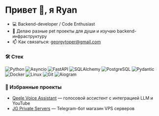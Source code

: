 # Привет 👋, я Ryan

- 💻 Backend-developer / Code Enthusiast
- 🚀 Делаю разные pet проекты для души и изучаю backend-инфраструктуру  
- 📫 Как связаться: georgytoper@gmail.com

### 🛠 Стек
![Python](https://img.shields.io/badge/Python_3.10+-3776AB?logo=python&logoColor=white)
![Asyncio](https://img.shields.io/badge/Asyncio-3C78A9?logo=python&logoColor=white)
![FastAPI](https://img.shields.io/badge/FastAPI-009688?logo=fastapi&logoColor=white)
![SQLAlchemy](https://img.shields.io/badge/SQLAlchemy-D71F00?logo=sqlalchemy&logoColor=white)
![PostgreSQL](https://img.shields.io/badge/PostgreSQL-336791?logo=postgresql&logoColor=white)
![Pydantic](https://img.shields.io/badge/Pydantic-E92063?logo=pydantic&logoColor=white)
![Docker](https://img.shields.io/badge/Docker-2496ED?logo=docker&logoColor=white)
![Linux](https://img.shields.io/badge/Linux-FCC624?logo=linux&logoColor=black)
![Git](https://img.shields.io/badge/Git-F05032?logo=git&logoColor=white)
![Aiogram](https://img.shields.io/badge/Aiogram-2CA5E0?logo=telegram&logoColor=white)

### 📌 Избранные проекты
- [Qeele Voice Assistant](https://github.com/thetrueryan/QEELE_VOICE_ASSISTANT) — голосовой ассистент с интеграцией LLM и YouTube  
- [JG Private Servers](https://github.com/thetrueryan/JG_PRIVATE_SERVERS) — Telegram-бот магазин VPS серверов
